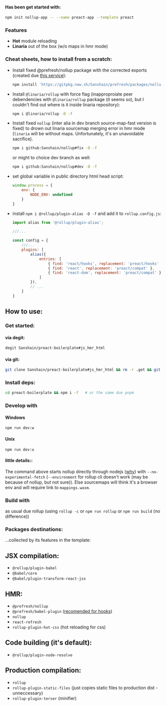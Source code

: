 #### Has been get started with: 

```sh
npm init nollup-app -- --name preact-app --template preact
```


### Features


- **Hot** module reloading
- **Linaria** out of the box (w/o maps in hmr mode)


### Cheat sheets, how to install from a scratch:


- Install fixed @prefresh/nollup package with the corrected exports (created due [this service](https://gitpkg.vercel.app/about)):

    ```sh
    npm install 'https://gitpkg.now.sh/Sanshain/prefresh/packages/nollup?main' -D
    ```

- Install `@linaria/rollup` with force flag (inapproproiate peer debendencies with `@linaria/rollup` package (it seems so), but I couldn't find out where is it inside linaria repository):

    ```sh
    npm i @linaria/rollup -D -f
    ```

- Install fixed `nollup` (inter alia in dev branch source-map-fast version is fixed) to drown out linaria sourcemap merging error in hmr mode (`linaria` will be without maps. Unfortunately, it's an unavoidable sacrifice). 

    ```sh
    npm i github:Sanshain/nollup#fix -D -f    
    ```
    or might to choice dev branch  as well: 
    ```sh
    npm i github:Sanshain/nollup#dev -D -f    
    ```    

- set global variable in public directory html head script: 

    ```js
    window.process = {
        env: {
            NODE_ENV: undefined
        }
    }    
    ```
- install `npm i @rollup/plugin-alias -D -f` and add it to `rollup.config.js`:
    ```js
    import alias from '@rollup/plugin-alias';

    ///...

    const config = {
        ///...
        plugins: [
            alias({
                entries: [
                    { find: 'react/hooks', replacement: 'preact/hooks' },
                    { find: 'react', replacement: 'preact/compat' },
                    { find: 'react-dom', replacement: 'preact/compat' }
                ]
            }),
            // ...
        ]
    }
    ```

## How to use: 

### Get started:

#### via degit:

```sh
degit Sanshain/preact-boilerplate#js_hmr_html
```

#### via git: 

```sh
git clone Sanshain/preact-boilerplate#js_hmr_html && rm -r .get && git init
```

### Install deps: 

```sh
cd preact-boilerplate && npm i -f   # or the same due pnpm
```

### Develop with

#### Windows

```
npm run dev:w
```

#### Unix

```
npm run dev:u
```

#### little details::

The command above starts nollup directly through nodejs ([why](https://github.com/nodejs/node/issues/45580)) with `--no-experimental-fetch` (`--environment` for rollup cli doesn't work (may be because of nollup, but not sure)). Else sourcemaps will think it's a browser env and will require link to `mappings.wasm`.

### Build with

as usual due rollup (using `rollup -c` or `npm run rollup` or `npm run build` (no difference))

### Packages destinations: 

...collected by its features in the template:

## JSX compilation: 

- `@rollup/plugin-babel`
- `@babel/core`
- `@babel/plugin-transform-react-jsx`

## HMR:

- `@prefresh/nollup`
- `@prefresh/babel-plugin` ([recomended for hooks](https://github.com/Sanshain/prefresh/tree/main/packages/nollup#using-hooks))
- `nollup`
- `react-refresh`
- `rollup-plugin-hot-css` (hot reloading for css)


## Code building (it's default): 

- `@rollup/plugin-node-resolve`

## Production compilation: 

- `rollup`
- `rollup-plugin-static-files` (just copies static files to production dist - unneccessary)
- `rollup-plugin-terser` (minifier)
